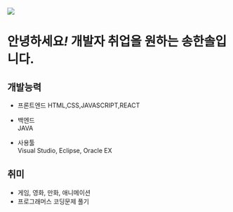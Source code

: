 <br />
<img src="https://img.shields.io/github/followers/HanSol1140?style=social">

<h1>안녕하세요<em>!</em> 개발자 취업을 원하는 송한솔입니다.</h1>

## 개발능력
- 프론트엔드
    HTML,CSS,JAVASCRIPT,REACT<br>
    
- 백엔드<br>
    JAVA
    
- 사용툴<br>
  Visual Studio, Eclipse, Oracle EX
  

## 취미
- 게임, 영화, 만화, 애니메이션
- 프로그래머스 코딩문제 풀기

